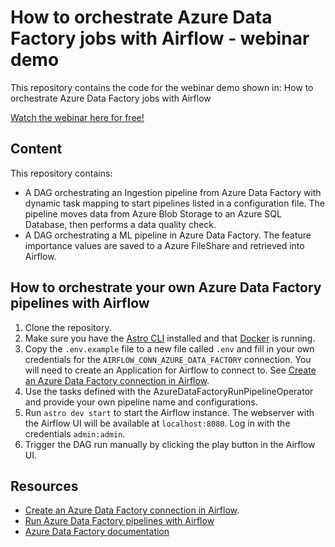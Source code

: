 # How to orchestrate Azure Data Factory jobs with Airflow - webinar demo

This repository contains the code for the webinar demo shown in: How to orchestrate Azure Data Factory jobs with Airflow

[Watch the webinar here for free!](https://www.astronomer.io/events/webinars/how-to-orchestrate-azure-data-factory-jobs-with-airflow-video/)

## Content

This repository contains:

- A DAG orchestrating an Ingestion pipeline from Azure Data Factory with dynamic task mapping to start pipelines listed in a configuration file. The pipeline moves data from Azure Blob Storage to an Azure SQL Database, then performs a data quality check. 
- A DAG orchestrating a ML pipeline in Azure Data Factory. The feature importance values are saved to a Azure FileShare and retrieved into Airflow.

## How to orchestrate your own Azure Data Factory pipelines with Airflow

1. Clone the repository.
2. Make sure you have the [Astro CLI](https://docs.astronomer.io/astro/cli/install-cli) installed and that [Docker](https://www.docker.com/products/docker-desktop) is running.
3. Copy the `.env.example` file to a new file called `.env` and fill in your own credentials for the `AIRFLOW_CONN_AZURE_DATA_FACTORY` connection. You will need to create an Application for Airflow to connect to. See [Create an Azure Data Factory connection in Airflow](https://docs.astronomer.io/learn/connections/azure-data-factory).
4. Use the tasks defined with the AzureDataFactoryRunPipelineOperator and provide your own pipeline name and configurations.
5. Run `astro dev start` to start the Airflow instance. The webserver with the Airflow UI will be available at `localhost:8080`. Log in with the credentials `admin:admin`.
6. Trigger the DAG run manually by clicking the play button in the Airflow UI.


## Resources

- [Create an Azure Data Factory connection in Airflow](https://docs.astronomer.io/learn/connections/azure-data-factory).
- [Run Azure Data Factory pipelines with Airflow](https://docs.astronomer.io/learn/airflow-azure-data-factory-integration)
- [Azure Data Factory documentation](https://learn.microsoft.com/en-us/azure/data-factory/)